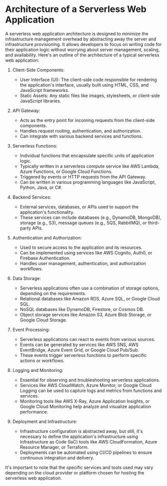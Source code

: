 # Architecture of a Serverless Web Application
A serverless web application architecture is designed to minimize the infrastructure management overhead by abstracting away the server and infrastructure provisioning. It allows developers to focus on writing code for their application logic without worrying about server management, scaling, and availability. Here's an outline of the architecture of a typical serverless web application:

1. Client-Side Components:
   - User Interface (UI): The client-side code responsible for rendering the application's interface, usually built using HTML, CSS, and JavaScript frameworks.
   - Static Assets: Any static files like images, stylesheets, or client-side JavaScript libraries.

2. API Gateway:
   - Acts as the entry point for incoming requests from the client-side components.
   - Handles request routing, authentication, and authorization.
   - Can integrate with various backend services and functions.

3. Serverless Functions:
   - Individual functions that encapsulate specific units of application logic.
   - Typically written in a serverless compute service like AWS Lambda, Azure Functions, or Google Cloud Functions.
   - Triggered by events or HTTP requests from the API Gateway.
   - Can be written in various programming languages like JavaScript, Python, Java, or C#.

4. Backend Services:
   - External services, databases, or APIs used to support the application's functionality.
   - These services can include databases (e.g., DynamoDB, MongoDB), storage (e.g., S3), message queues (e.g., SQS, RabbitMQ), or third-party APIs.

5. Authentication and Authorization:
   - Used to secure access to the application and its resources.
   - Can be implemented using services like AWS Cognito, Auth0, or Firebase Authentication.
   - Handles user management, authentication, and authorization workflows.

6. Data Storage:
   - Serverless applications often use a combination of storage options, depending on the requirements.
   - Relational databases like Amazon RDS, Azure SQL, or Google Cloud SQL.
   - NoSQL databases like DynamoDB, Firestore, or Cosmos DB.
   - Object storage services like Amazon S3, Azure Blob Storage, or Google Cloud Storage.

7. Event Processing:
   - Serverless applications can react to events from various sources.
   - Events can be generated by services like AWS SNS, AWS EventBridge, Azure Event Grid, or Google Cloud Pub/Sub.
   - These events trigger serverless functions to perform specific actions or workflows.

8. Logging and Monitoring:
   - Essential for observing and troubleshooting serverless applications.
   - Services like AWS CloudWatch, Azure Monitor, or Google Cloud Logging can be used to capture logs and metrics from functions and services.
   - Monitoring tools like AWS X-Ray, Azure Application Insights, or Google Cloud Monitoring help analyze and visualize application performance.

9. Deployment and Infrastructure:
   - Infrastructure configuration is abstracted away, but still, it's necessary to define the application's infrastructure using Infrastructure as Code (IaC) tools like AWS CloudFormation, Azure Resource Manager, or Terraform.
   - Deployments can be automated using CI/CD pipelines to ensure continuous integration and delivery.

It's important to note that the specific services and tools used may vary depending on the cloud provider or platform chosen for hosting the serverless web application.
